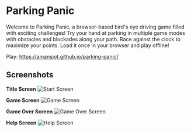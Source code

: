 
# Parking Panic

Welcome to Parking Panic, a browser-based bird's eye driving game filled with exciting challenges! Try your hand at parking in multiple game modes with obstacles and blockades along your path. Race against the clock to maximize your points. Load it once in your browser and play offline!

Play: https://amansjot.github.io/parking-panic/

 ## Screenshots

**Title Screen** 
![Start Screen](https://i.imgur.com/URSm0oS.png)

**Game Screen**
![Game Screen](https://i.imgur.com/lR2sjwM.png)

**Game Over Screen**
![Game Over Screen](https://i.imgur.com/8ue71XG.png)

**Help Screen**
![Help Screen](https://i.imgur.com/VexZPYg.png)
